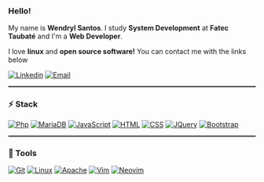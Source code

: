 ### Hello!
My name is **Wendryl Santos**. I study **System Development** at **Fatec Taubaté** and I'm a **Web Developer**.

I love **linux** and **open source software!**
You can contact me with the links below

[![Linkedin](https://img.shields.io/badge/-LinkedIn-blue?logo=Linkedin&logoColor=white&link=https://www.linkedin.com/in/wendryl-santos-028248143/)](https://www.linkedin.com/in/wendryl-santos/)
[![Email](https://img.shields.io/badge/-Email-de4343?logo=Gmail&logoColor=white&link=mailto:wendryl10000@gmail.com)](mailto:wendryl10000@gmail.com)

<hr style="border: 1px solid gray"> </hr>

### :zap: Stack
[![Php](https://img.shields.io/badge/-Php-8892bf?logo=Php&logoColor=white&link=https://www.php.net/)](https://www.php.net/)
[![MariaDB](https://img.shields.io/badge/-MariaDB-4479a1?logo=mariadb&logoColor=white&link=https://mariadb.org/)](https://mariadb.org/)
[![JavaScript](https://img.shields.io/badge/-JavaScript-000?logo=JavaScript&style=flat&color=grey&link=https://www.ecma-international.org/)](https://www.ecma-international.org/)
[![HTML](https://img.shields.io/badge/-HTML-000?logo=html5&logoColor=white&color=e34f26&link=https://developer.mozilla.org/pt-BR/docs/Web/HTML)](https://developer.mozilla.org/pt-BR/docs/Web/HTML)
[![CSS](https://img.shields.io/badge/-CSS-000?logo=css3&logoColor=white&color=264de4&link=https://developer.mozilla.org/pt-BR/docs/Web/CSS)](https://developer.mozilla.org/pt-BR/docs/Web/CSS)
[![JQuery](https://img.shields.io/badge/-JQuery-000?logo=jquery&logoColor=white&color=0769ad&link=https://jquery.com/)](https://jquery.com/)
[![Bootstrap](https://img.shields.io/badge/-Bootstrap-000?logo=bootstrap&logoColor=white&color=7952b3&link=https://getbootstrap.com/)](https://getbootstrap.com/)





<hr style="border: 1px solid gray"> </hr>

### :wrench: Tools
[![Git](https://img.shields.io/badge/-Git-f1361f?logo=Git&logoColor=white&link=https://git-scm.com/)](https://git-scm.com/)
[![Linux](https://img.shields.io/badge/-Debian-c70137?logo=Debian&logoColor=white&link=https://www.debian.org/)](https://www.debian.org/)
[![Apache](https://img.shields.io/badge/-Apache-ec7727?logo=Apache&logoColor=white&link=https://www.apache.org)](https://www.apache.org/)
[![Vim](https://img.shields.io/badge/-Vim-007f00?logo=Vim&logoColor=white&link=https://www.vim.org/)](https://www.vim.org/)
[![Neovim](https://img.shields.io/badge/-Neovim-529234?logo=neovim&logoColor=white&link=https://neovim.io/)](https://neovim.io/)


